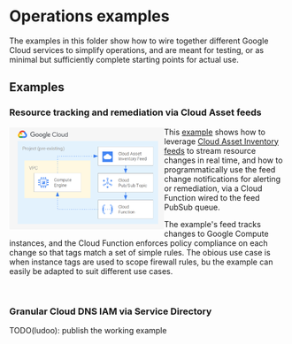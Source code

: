 # Operations examples

The examples in this folder show how to wire together different Google Cloud services to simplify operations, and are meant for testing, or as minimal but sufficiently complete starting points for actual use.

## Examples

### Resource tracking and remediation via Cloud Asset feeds

<a href="./asset-inventory-feed-remediation" title="Resource tracking and remediation via Cloud Asset feeds"><img src="./asset-inventory-feed-remediation/diagram.png" align="left" width="280px"></a> This [example](./asset-inventory-feed-remediation) shows how to leverage [Cloud Asset Inventory feeds](https://cloud.google.com/asset-inventory/docs/monitoring-asset-changes) to stream resource changes in real time, and how to programmatically use the feed change notifications for alerting or remediation, via a Cloud Function wired to the feed PubSub queue.

The example's feed tracks changes to Google Compute instances, and the Cloud Function enforces policy compliance on each change so that tags match a set of simple rules. The obious use case is when instance tags are used to scope firewall rules, bu the example can easily be adapted to suit different use cases.

<br clear="left">

### Granular Cloud DNS IAM via Service Directory

TODO(ludoo): publish the working example
